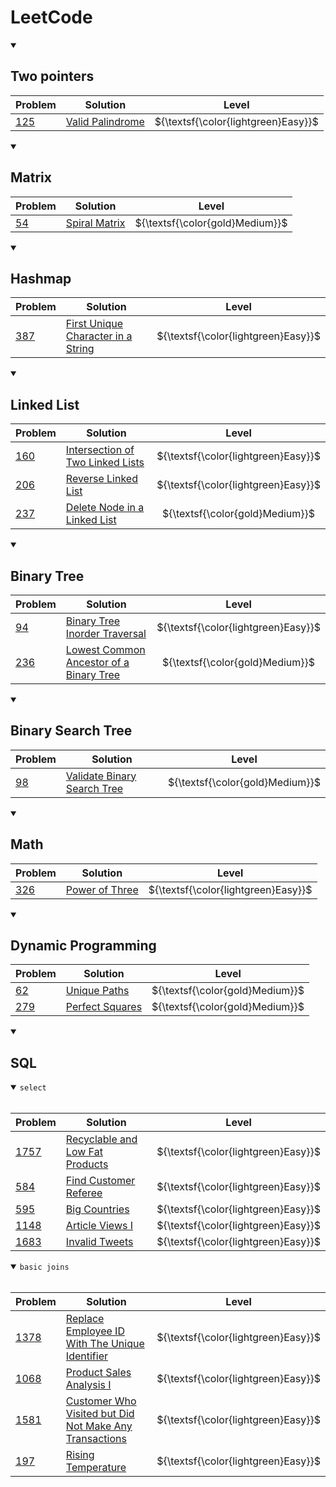 # LeetCode

<details open>
<summary><h2>Two pointers</h2></summary>

<!-- Two pointers start -->

| Problem                                                            | Solution                             |                Level                |
| ------------------------------------------------------------------ | ------------------------------------ | :---------------------------------: |
| [125](https://leetcode.com/problems/valid-palindrome/description/) | [Valid Palindrome](./python/0125.py) | ${\textsf{\color{lightgreen}Easy}}$ |

<!-- Two pointers end -->

</details>

<details open>
<summary><h2>Matrix</h2></summary>

<!-- Matrix start -->

| Problem                                                        | Solution                          |              Level              |
| -------------------------------------------------------------- | --------------------------------- | :-----------------------------: |
| [54](https://leetcode.com/problems/spiral-matrix/description/) | [Spiral Matrix](./python/0054.py) | ${\textsf{\color{gold}Medium}}$ |

<!-- Matrix end -->

</details>

<details open>
<summary><h2>Hashmap</h2></summary>

<!-- Hashmap start -->

| Problem                                                                              | Solution                                               |                Level                |
| ------------------------------------------------------------------------------------ | ------------------------------------------------------ | :---------------------------------: |
| [387](https://leetcode.com/problems/first-unique-character-in-a-string/description/) | [First Unique Character in a String](./python/0387.py) | ${\textsf{\color{lightgreen}Easy}}$ |

<!-- Hashmap end -->

</details>

<details open>
<summary><h2>Linked List</h2></summary>

<!-- Linked List start -->

| Problem                                                                            | Solution                                             |                Level                |
| ---------------------------------------------------------------------------------- | ---------------------------------------------------- | :---------------------------------: |
| [160](https://leetcode.com/problems/intersection-of-two-linked-lists/description/) | [Intersection of Two Linked Lists](./python/0160.py) | ${\textsf{\color{lightgreen}Easy}}$ |
| [206](https://leetcode.com/problems/reverse-linked-list/description/)              | [Reverse Linked List](./python/0206.py)              | ${\textsf{\color{lightgreen}Easy}}$ |
| [237](https://leetcode.com/problems/delete-node-in-a-linked-list/description/)     | [Delete Node in a Linked List](./python/0237.py)     |   ${\textsf{\color{gold}Medium}}$   |

<!-- Linked List end -->

</details>

<details open>
<summary><h2>Binary Tree</h2></summary>

<!-- Binary Tree start -->

| Problem                                                                                   | Solution                                                    |                Level                |
| ----------------------------------------------------------------------------------------- | ----------------------------------------------------------- | :---------------------------------: |
| [94](https://leetcode.com/problems/binary-tree-inorder-traversal/description/)            | [Binary Tree Inorder Traversal](./python/0094.py)           | ${\textsf{\color{lightgreen}Easy}}$ |
| [236](https://leetcode.com/problems/lowest-common-ancestor-of-a-binary-tree/description/) | [Lowest Common Ancestor of a Binary Tree](./python/0236.py) |   ${\textsf{\color{gold}Medium}}$   |

<!-- Binary Tree end -->

<details open>
<summary><h2>Binary Search Tree</h2></summary>

<!-- Binary Search Tree start -->

| Problem                                                                      | Solution                                        |              Level              |
| ---------------------------------------------------------------------------- | ----------------------------------------------- | :-----------------------------: |
| [98](https://leetcode.com/problems/validate-binary-search-tree/description/) | [Validate Binary Search Tree](./python/0098.py) | ${\textsf{\color{gold}Medium}}$ |

<!-- Binary Search Tree end -->

</details>

<details open>
<summary><h2>Math</h2></summary>

<!-- Math start -->

| Problem                                                          | Solution                           |                Level                |
| ---------------------------------------------------------------- | ---------------------------------- | :---------------------------------: |
| [326](https://leetcode.com/problems/power-of-three/description/) | [Power of Three](./python/0326.py) | ${\textsf{\color{lightgreen}Easy}}$ |

<!-- Math end -->

</details>

<details open>
<summary><h2>Dynamic Programming</h2></summary>

<!-- Dynamic Programming start -->

| Problem                                                           | Solution                            |              Level              |
| ----------------------------------------------------------------- | ----------------------------------- | :-----------------------------: |
| [62](https://leetcode.com/problems/unique-paths/description/)     | [Unique Paths](./python/0062.py)    | ${\textsf{\color{gold}Medium}}$ |
| [279](https://leetcode.com/problems/perfect-squares/description/) | [Perfect Squares](./python/0279.py) | ${\textsf{\color{gold}Medium}}$ |

<!-- Dynamic Programming end -->

</details>

<details open>
<summary><h2>SQL</h2></summary>

<!-- SQL start -->

<details open>
<summary><code>select</code></summary>
<br>

| Problem                                                                            | Solution                                          |                Level                |
| ---------------------------------------------------------------------------------- | ------------------------------------------------- | :---------------------------------: |
| [1757](https://leetcode.com/problems/recyclable-and-low-fat-products/description/) | [Recyclable and Low Fat Products](./sql/1757.sql) | ${\textsf{\color{lightgreen}Easy}}$ |
| [584](https://leetcode.com/problems/find-customer-referee/description/)            | [Find Customer Referee](./sql/0584.sql)           | ${\textsf{\color{lightgreen}Easy}}$ |
| [595](https://leetcode.com/problems/big-countries/description/)                    | [Big Countries](./sql/0595.sql)                   | ${\textsf{\color{lightgreen}Easy}}$ |
| [1148](https://leetcode.com/problems/article-views-i/description/)                 | [Article Views I](./sql/1148.sql)                 | ${\textsf{\color{lightgreen}Easy}}$ |
| [1683](https://leetcode.com/problems/invalid-tweets/description/)                  | [Invalid Tweets](./sql/1683.sql)                  | ${\textsf{\color{lightgreen}Easy}}$ |

</details>

<details open>
<summary><code>basic joins</code></summary>
<br>

| Problem                                                                                                    | Solution                                                                 |                Level                |
| ---------------------------------------------------------------------------------------------------------- | ------------------------------------------------------------------------ | :---------------------------------: |
| [1378](https://leetcode.com/problems/replace-employee-id-with-the-unique-identifier/description/)          | [Replace Employee ID With The Unique Identifier](./sql/1378.sql)         | ${\textsf{\color{lightgreen}Easy}}$ |
| [1068](https://leetcode.com/problems/product-sales-analysis-i/description/)                                | [Product Sales Analysis I](./sql/1068.sql)                               | ${\textsf{\color{lightgreen}Easy}}$ |
| [1581](https://leetcode.com/problems/customer-who-visited-but-did-not-make-any-transactions/description/?) | [Customer Who Visited but Did Not Make Any Transactions](./sql/1581.sql) | ${\textsf{\color{lightgreen}Easy}}$ |
| [197](https://leetcode.com/problems/rising-temperature/description/)                                       | [Rising Temperature](./sql/0197.sql)                                     | ${\textsf{\color{lightgreen}Easy}}$ |

<!-- | []()                                                                                                       | []()                                                                 | ${\textsf{\color{lightgreen}Easy}}$ |
| []()                                                                                                       | []()                                                                 | ${\textsf{\color{lightgreen}Easy}}$ |
| []()                                                                                                       | []()                                                                 | ${\textsf{\color{lightgreen}Easy}}$ | -->

</details>

<!-- SQL end -->

</details>
